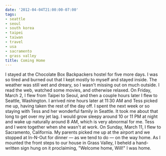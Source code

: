 ```yaml
---
date: '2012-04-04T21:00:00-07:00'
tags:
- seattle
- seoul
- south korea
- taipei
- taiwan
- travel
- usa
- sacramento
- grass valley
title: Coming Home
---
```


I stayed at the Chocolate Box Backpackers hostel for five more days. I was so tired and burned out that I kept mostly to myself and stayed inside. The weather was still wet and dreary, so I wasn't missing out on much outside. I read the web, watched some movies, and otherwise relaxed. On Friday, March 2, I flew from Taipei to Seoul, and then a couple hours later I flew to Seattle, Washington. I arrived nine hours later at 11:30 AM and Tess picked me up, having taken the rest of the day off. I spent the next week or so staying with Tess and her wonderful family in Seattle. It took me about that long to get over my jet lag. I would grow sleepy around 10 or 11 PM at night and wake up naturally around 8 AM, which is very abnormal for me. Tess and I were together when she wasn't at work. On Sunday, March 11, I flew to Sacramento, California. My parents picked me up at the airport and we stopped at In-N-Out for dinner &mdash; as we tend to do &mdash; on the way home. As I mounted the front steps to our house in Grass Valley, I beheld a hand-written sign hung on it proclaiming, "Welcome home, Will!" I was home.
